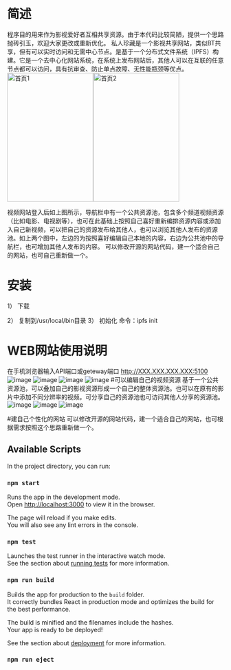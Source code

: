 # 简述

程序目的用来作为影视爱好者互相共享资源。由于本代码比较简陋，提供一个思路抛砖引玉，欢迎大家更改或重新优化。
私人珍藏是一个影视共享网站，类似BT共享，但有可以实时访问和无需中心节点。是基于一个分布式文件系统（IPFS）构建。它是一个去中心化网站系统，在系统上发布网站后，其他人可以在互联的任意节点都可以访问，具有抗审查、防止单点故障、无性能瓶颈等优点。
<img src="https://github.com/mycollectclub/filesdown/blob/main/pic/home1.jpg" width="200" height="300" alt="首页1"/><img src="https://github.com/mycollectclub/filesdown/blob/main/pic/home2.jpg" width="200" height="300" alt="首页2"/>

视频网站登入后如上图所示，导航栏中有一个公共资源池，包含多个频道视频资源（比如电影、电视剧等），也可在此基础上按照自己喜好重新编排资源内容或添加入自己新视频，可以把自己的资源发布给其他人，也可以浏览其他人发布的资源池。如上两个图中，左边的为按照喜好编辑自己本地的内容，右边为公共池中的导航栏，也可增加其他人发布的内容。
可以修改开源的网站代码，建一个适合自己的网站，也可自己重新做一个。

# 安装
1）	下载

2）	复制到/usr/local/bin目录
3）	初始化
命令：ipfs init

# WEB网站使用说明
在手机浏览器输入API端口或geteway端口
http://XXX.XXX.XXX.XXX:5100
![image](https://github.com/mycollectclub/filesdown/blob/main/pic/menu.jpg)
![image](https://github.com/mycollectclub/filesdown/blob/main/pic/move.jpg)
![image](https://github.com/mycollectclub/filesdown/blob/main/pic/tv.jpg)
![image](https://github.com/mycollectclub/filesdown/blob/main/pic/search.jpg)
#可以编辑自己的视频资源
基于一个公共资源池，可以叠加自己的影视资源形成一个自己的整体资源池。也可以在原有的影片中添加不同分辨率的视频。可分享自己的资源池也可访问其他人分享的资源池。
![image](https://github.com/mycollectclub/filesdown/blob/main/pic/share.jpg)
![image](https://github.com/mycollectclub/filesdown/blob/main/pic/edit.jpg)
![image](https://github.com/mycollectclub/filesdown/blob/main/pic/pub.jpg)

#建自己个性化的网站
可以修改开源的网站代码，建一个适合自己的网站，也可根据需求按照这个思路重新做一个。




## Available Scripts

In the project directory, you can run:

### `npm start`

Runs the app in the development mode.\
Open [http://localhost:3000](http://localhost:3000) to view it in the browser.

The page will reload if you make edits.\
You will also see any lint errors in the console.

### `npm test`

Launches the test runner in the interactive watch mode.\
See the section about [running tests](https://facebook.github.io/create-react-app/docs/running-tests) for more information.

### `npm run build`

Builds the app for production to the `build` folder.\
It correctly bundles React in production mode and optimizes the build for the best performance.

The build is minified and the filenames include the hashes.\
Your app is ready to be deployed!

See the section about [deployment](https://facebook.github.io/create-react-app/docs/deployment) for more information.

### `npm run eject`

